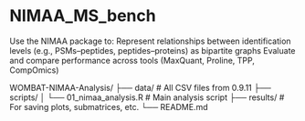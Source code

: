 # NIMAA_MS_bench
Use the NIMAA package to:  Represent relationships between identification levels (e.g., PSMs–peptides, peptides–proteins) as bipartite graphs  Evaluate and compare performance across tools (MaxQuant, Proline, TPP, CompOmics) 

WOMBAT-NIMAA-Analysis/
├── data/                    # All CSV files from 0.9.11
├── scripts/
│   └── 01_nimaa_analysis.R # Main analysis script
├── results/                 # For saving plots, submatrices, etc.
└── README.md
